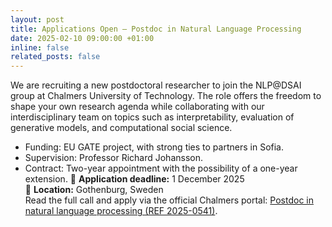 ```yaml
---
layout: post
title: Applications Open – Postdoc in Natural Language Processing
date: 2025-02-10 09:00:00 +01:00
inline: false
related_posts: false
---
```

We are recruiting a new postdoctoral researcher to join the NLP@DSAI group at Chalmers University of Technology. The role offers the freedom to shape your own research agenda while collaborating with our interdisciplinary team on topics such as interpretability, evaluation of generative models, and computational social science.
- Funding: EU GATE project, with strong ties to partners in Sofia.
- Supervision: Professor Richard Johansson.
- Contract: Two-year appointment with the possibility of a one-year extension.
📅 **Application deadline:** 1 December 2025  
📍 **Location:** Gothenburg, Sweden  
Read the full call and apply via the official Chalmers portal: [Postdoc in natural language processing (REF 2025-0541)](https://www.chalmers.se/en/about-chalmers/work-with-us/vacancies/?rmpage=job&rmjob=14311&rmlang=UK).
